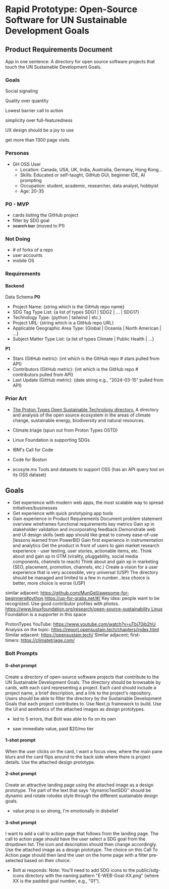 # Rapid Prototype: Open-Source Software for UN Sustainable Development Goals

## Product Requirements Document

App in one sentence: A directory for open source software projects that touch the UN Sustainable Development Goals.

### Goals
Social signaling

Quality over quantity

Lowest barrier call to action

simplicity over full-featuredness

UX design should be a joy to use

get more than 1300 page visits

### Personas
* GH OSS User
  * Location: Canada, USA, UK, India, Austrailia, Germany, Hong Kong...
  * Skills: Educated or self-taught, GitHub GUI, beginner IDE, AI prompting
  * Occupation: student, academic, researcher, data analyst, hobbyist
  * Age: 20-35

### P0 - MVP
* cards lisiting the GitHub project
* filter by SDG goal
* ~~search bar~~ (moved to P1)

### Not Doing
* \# of forks of a repo
* user accounts
* mobile OS

### Requirements
#### Backend
Data Schema
**P0**
* Project Name: {string which is the GitHub repo name}
* SDG Tag Type List: {a list of types SDG1 | SDG2 | ... | SDG17}
* Technology Type: {python | tailwind | etc.}
* Project URL: {string which is a GitHub repo URL}
* Applicable Geographic Area Type: {Global | Oceania | North American | ...}
* Subject Matter Type List: {a list of types Climate | Public Health | ...}

**P1**
* Stars (GitHub metric): {int which is the GitHub repo # stars pulled from API}
* Contributors (GitHub metric): {int which is the GitHub repo # contributors pulled from API}
* Last Update (GitHub metric): {date string e.g., "2024-03-15" pulled from API}

### Prior Art

* [The Proton Types Open Sustainable Technology directory.](https://github.com/protontypes/open-sustainable-technology)
A directory and analysis of the open source ecosystem in the areas of climate change, sustainable energy, biodiversity and natural resources.

* Climate.triage (spun out from Proton Types OSTD)

* Linux Foundation is supporting SDGs

* IBM's Call for Code

* Code for Boston

* ecosyte.ms
Tools and datasets to support OSS (has an API query tool on its OSS dataset)

## Goals
* Get experience with modern web apps, the most scalable way to spread initiatives/businesses
* Get experience with quick prototyping app tools
* Gain experience in Product Requirements Document
problem statement
overview
wireframes
functional requirements
key metrics
Gain xp in stakeholder validation and incorporating feedback
Demonstrate web and UI design skills (web app should like great to convey ease-of-use [lessons learned from PowerBI])
Gain first experience in instrumentation and analytics
Get the product in front of users to gain market research experience - user testing, user stories, actionable items, etc.
Think about and gain xp in GTM (virality, pluggability, social media components, channels to reach)
Think about and gain xp in marketing (SEO, placement, promotion, channels, etc.)
Create a vision for a user experience that is very accessible, very universal (USP)
The directory should be managed and limited to a few in number...less choice is better, more choice is worse (USP)



similar adjacent: https://github.com/MunGell/awesome-for-beginners#python
https://up-for-grabs.net/#/
Key idea: people want to be recognized. Use good contributor profiles with photos.
https://www.linuxfoundation.org/research/open-source-sustainability Linux Foundation is a supporter in this space


ProtonTypes
YouTube: https://www.youtube.com/watch?v=uTbj70jb2hU
Analysis on the topic: https://report.opensustain.tech/chapters/index.html
Similar adjacent: https://opensustain.tech/
Similar adjacent; first-timers: https://climatetriage.com/

### Bolt Prompts

#### 0-shot prompt
Create a directory of open-source software projects that contribute to the UN Sustainable Development Goals. The directory should be browsable by cards, with each card representing a project. Each card should include a project name, a brief description, and a link to the project's repository. Users should be able to filter the directory by the Sustainable Development Goals that each project contributes to. Use Next.js framework to build. Use the UI and aesthetics of the attached images as design prototypes.

- led to 5 errors, that Bolt was able to fix on its own

- saw immediate value, paid $20/mo tier

#### 1-shot prompt
When the user clicks on the card, I want a focus view, where the main pane blurs and the card flips around to the back side where there is project details. Use the attached design prototype.

#### 2-shot prompt
Create an attractive landing page using the attached image as a design prototype. The part of the text that says "dynamicTextSDG" should be dynamic and rotate rolodex style through the different sustainable design goals.

- value prop is so strong, I'm emotionally in disbelief

#### 3-shot prompt
I want to add a call to action page that follows from the landing page. The call to action page should have the user select a SDG goal from the dropdown list. The icon and description should then change accordingly. Use the attached image as a design prototype. The choice on this Call To Action page should then land the user on the home page with a filter pre-selected based on their choice.

- Bolt ai responds: Note: You'll need to add SDG icons to the public/sdg-icons directory with the naming pattern "E-WEB-Goal-XX.png" (where XX is the padded goal number, e.g., "01").